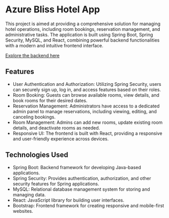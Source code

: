# Azure Bliss Hotel App

This project is aimed at providing a comprehensive solution for managing hotel operations, including room bookings, reservation management, and administrative tasks. The application is built using Spring Boot, Spring Security, MySQL, and React, combining powerful backend functionalities with a modern and intuitive frontend interface.

[Explore the backend here](https://github.com/linimary/Azure-Bliss-Hotel-server)

## Features
- User Authentication and Authorization: Utilizing Spring Security, users can securely sign up, log in, and access features based on their roles.
- Room Booking: Guests can browse available rooms, view details, and book rooms for their desired dates.
- Reservation Management: Administrators have access to a dedicated admin panel to manage reservations, including viewing, editing, and canceling bookings.
- Room Management: Admins can add new rooms, update existing room details, and deactivate rooms as needed.
- Responsive UI: The frontend is built with React, providing a responsive and user-friendly experience across devices.
## Technologies Used
- Spring Boot: Backend framework for developing Java-based applications.
- Spring Security: Provides authentication, authorization, and other security features for Spring applications.
- MySQL: Relational database management system for storing and managing data.
- React: JavaScript library for building user interfaces.
- Bootstrap: Frontend framework for creating responsive and mobile-first websites.

